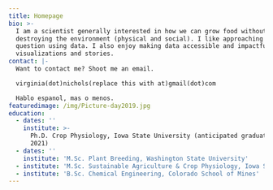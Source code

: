 ```yaml
---
title: Homepage
bio: >-
  I am a scientist generally interested in how we can grow food without
  destroying the environment (physical and social). I like approaching this
  question using data. I also enjoy making data accessible and impactful through
  visualizations and stories.
contact: |-
  Want to contact me? Shoot me an email. 

  virginia(dot)nichols(replace this with at)gmail(dot)com

  Hablo espanol, mas o menos.
featuredimage: /img/Picture-day2019.jpg
education:
  - dates: ''
    institute: >-
      Ph.D. Crop Physiology, Iowa State University (anticipated graduation Aug
      2021)
  - dates: ''
    institute: 'M.Sc. Plant Breeding, Washington State University'
  - institute: 'M.Sc. Sustainable Agriculture & Crop Physiology, Iowa State University'
  - institute: 'B.Sc. Chemical Engineering, Colorado School of Mines'
---
```


